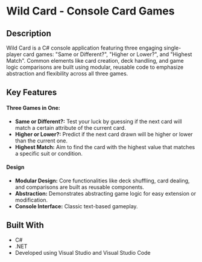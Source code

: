 # Wild Card - Console Card Games

## Description
Wild Card is a C# console application featuring three engaging single-player card games: "Same or Different?", "Higher or Lower?", and "Highest Match". Common elements like card creation, deck handling, and game logic comparisons are built using modular, reusable code to emphasize abstraction and flexibility across all three games.

## Key Features
#### Three Games in One:
  * **Same or Different?:** Test your luck by guessing if the next card will match a certain attribute of the current card.
  * **Higher or Lower?:** Predict if the next card drawn will be higher or lower than the current one.
  * **Highest Match:** Aim to find the card with the highest value that matches a specific suit or condition.

#### Design
 * **Modular Design:** Core functionalities like deck shuffling, card dealing, and comparisons are built as reusable components.
 * **Abstraction:** Demonstrates abstracting game logic for easy extension or modification.
 * **Console Interface:** Classic text-based gameplay.

## Built With
* C#
* .NET
* Developed using Visual Studio and Visual Studio Code
